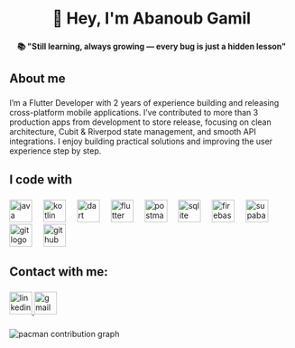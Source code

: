 <h1 align="center">👋 Hey,  I'm Abanoub Gamil</h1>

###

<h4 align="center">📚 "Still learning, always growing — every bug is just a hidden lesson"</h4>

###

<h2 align="left">About me</h2>

###

<p align="left">I’m a Flutter Developer with 2 years of experience building and releasing cross-platform mobile applications. I’ve contributed to more than 3 production apps from development to store release, focusing on clean architecture, Cubit & Riverpod state management, and smooth API integrations. I enjoy building practical solutions and improving the user experience step by step.</p>

###

<h2 align="left">I code with</h2>

###

<div align="left">
  <img src="https://skillicons.dev/icons?i=java" height="40" alt="java logo"  />
  <img width="12" />
  <img src="https://skillicons.dev/icons?i=kotlin" height="40" alt="kotlin logo"  />
  <img width="12" />
  <img src="https://skillicons.dev/icons?i=dart" height="40" alt="dart logo"  />
  <img width="12" />
  <img src="https://skillicons.dev/icons?i=flutter" height="40" alt="flutter logo"  />
  <img width="12" />
  <img src="https://skillicons.dev/icons?i=postman" height="40" alt="postman logo"  />
  <img width="12" />
  <img src="https://skillicons.dev/icons?i=sqlite" height="40" alt="sqlite logo"  />
  <img width="12" />
  <img src="https://skillicons.dev/icons?i=firebase" height="40" alt="firebase logo"  />
  <img width="12" />
  <img src="https://skillicons.dev/icons?i=supabase" height="40" alt="supabase logo"  />
  <img width="12" />
  <img src="https://skillicons.dev/icons?i=git" height="40" alt="git logo"  />
  <img width="12" />
  <img src="https://skillicons.dev/icons?i=github" height="40" alt="github logo"  />
</div>

###

<h2 align="left">Contact with me:</h2>

###

<div align="left">
  <a href="https://www.linkedin.com/in/abanoub-gamil-b3327a219/" target="_blank">
    <img src="https://img.shields.io/static/v1?message=LinkedIn&logo=linkedin&label=&color=0077B5&logoColor=white&labelColor=&style=for-the-badge" height="40" alt="linkedin logo"  />
  </a>
  <a href="mailto:abanoubgamil189@gmail.com" target="_blank">
    <img src="https://img.shields.io/static/v1?message=Gmail&logo=gmail&label=&color=D14836&logoColor=white&labelColor=&style=for-the-badge" height="40" alt="gmail logo"  />
  </a>
</div>

###

<picture>
  <source media="(prefers-color-scheme: dark)" srcset="https://raw.githubusercontent.com/abanobgamil/abanobgamil/output/pacman-contribution-graph-dark.svg">
  <source media="(prefers-color-scheme: light)" srcset="https://raw.githubusercontent.com/abanobgamil/abanobgamil/output/pacman-contribution-graph.svg">
  <img alt="pacman contribution graph" src="https://raw.githubusercontent.com/abanobgamil/abanobgamil/output/pacman-contribution-graph.svg">
</picture>

###
